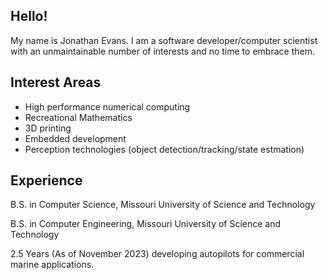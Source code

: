 ## Hello!
My name is Jonathan Evans. I am a software developer/computer scientist with an unmaintainable number of interests and no time to embrace them.

## Interest Areas

* High performance numerical computing
* Recreational Mathematics
* 3D printing
* Embedded development
* Perception technologies (object detection/tracking/state estmation)

## Experience
B.S. in Computer Science, Missouri University of Science and Technology

B.S. in Computer Engineering, Missouri University of Science and Technology

2.5 Years (As of November 2023) developing autopilots for commercial marine applications.
